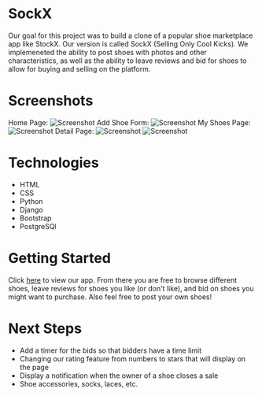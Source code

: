 # SockX
Our goal for this project was to build a clone of a popular shoe marketplace app like StockX. Our version is called SockX (Selling Only Cool Kicks). We implemeneted the ability to post shoes with photos and other characteristics, as well as the ability to leave reviews and bid for shoes to allow for buying and selling on the platform. 

# Screenshots
Home Page:
![Screenshot](https://i.imgur.com/nOw2qep.png)
Add Shoe Form:
![Screenshot](https://i.imgur.com/yGaO6ZK.png)
My Shoes Page:
![Screenshot](https://i.imgur.com/7vJlGnR.png)
Detail Page:
![Screenshot](https://i.imgur.com/ggUHk49.png)
![Screenshot](https://i.imgur.com/T5hWxIO.png)

# Technologies
- HTML
- CSS
- Python
- Django
- Bootstrap
- PostgreSQl

# Getting Started
Click [here](https://sockx-e69f458351d2.herokuapp.com/) to view our app. From there you are free to browse different shoes, leave reviews for shoes you like (or don't like), and bid on shoes you might want to purchase. Also feel free to post your own shoes!

# Next Steps
- Add a timer for the bids so that bidders have a time limit
- Changing our rating feature from numbers to stars that will display on the page
- Display a notification when the owner of a shoe closes a sale
- Shoe accessories, socks, laces, etc.
